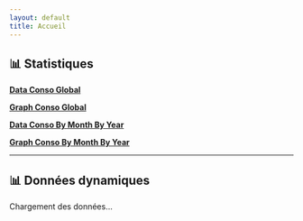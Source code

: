 ```yaml
---
layout: default
title: Accueil
---
```

## 📊 Statistiques

**[Data Conso Global](PowerConsoGlobal.md)**

**[Graph Conso Global](PowerGraphConsoGlobal.md)**

**[Data Conso By Month By Year](ConsoByMonthByYear.md)**

**[Graph Conso By Month By Year](GraphConsoByMonthByYear.md)**

---

## 📊 Données dynamiques

<p id="message">Chargement des données...</p>
<script src="js/main.js"></script>